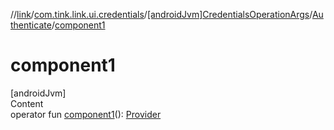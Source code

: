 //[link](../../../index.md)/[com.tink.link.ui.credentials](../../index.md)/[[androidJvm]CredentialsOperationArgs](../index.md)/[Authenticate](index.md)/[component1](component1.md)



# component1  
[androidJvm]  
Content  
operator fun [component1](component1.md)(): [Provider](../../../com.tink.model.provider/[android-jvm]-provider/index.md)  



